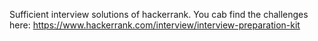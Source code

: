 Sufficient interview solutions of hackerrank.
You cab find the challenges here: https://www.hackerrank.com/interview/interview-preparation-kit
